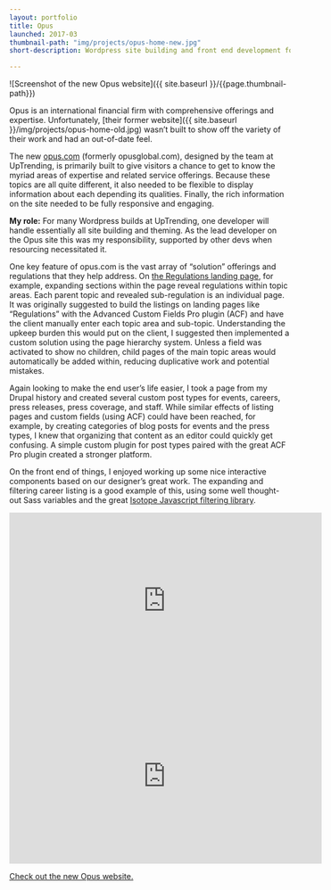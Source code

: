 ```yaml
---
layout: portfolio
title: Opus
launched: 2017-03
thumbnail-path: "img/projects/opus-home-new.jpg"
short-description: Wordpress site building and front end development for international financial firm

---
```


![Screenshot of the new Opus website]({{ site.baseurl }}/{{page.thumbnail-path}})

Opus is an international financial firm with comprehensive offerings and expertise. Unfortunately, [their former website]({{ site.baseurl }}/img/projects/opus-home-old.jpg) wasn’t built to show off the variety of their work and had an out-of-date feel.

The new [opus.com](http://www.opus.com/) (formerly opusglobal.com), designed by the team at UpTrending, is primarily built to give visitors a chance to get to know the myriad areas of expertise and related service offerings. Because these topics are all quite different, it also needed to be flexible to display information about each depending its qualities. Finally, the rich information on the site needed to be fully responsive and engaging.

**My role:** For many Wordpress builds at UpTrending, one developer will handle essentially all site building and theming. As the lead developer on the Opus site this was my responsibility, supported by other devs when resourcing necessitated it.

One key feature of opus.com is the vast array of “solution” offerings and regulations that they help address. On [the Regulations landing page](http://www.opus.com/regulations/), for example, expanding sections within the page reveal regulations within topic areas. Each parent topic and revealed sub-regulation is an individual page. It was originally suggested to build the listings on landing pages like “Regulations” with the Advanced Custom Fields Pro plugin (ACF) and have the client manually enter each topic area and sub-topic. Understanding the upkeep burden this would put on the client, I suggested then implemented a custom solution using the page hierarchy system. Unless a field was activated to show no children, child pages of the main topic areas would automatically be added within, reducing duplicative work and potential mistakes.

Again looking to make the end user’s life easier, I took a page from my Drupal history and created several custom post types for events, careers, press releases, press coverage, and staff. While similar effects of listing pages and custom fields (using ACF) could have been reached, for example, by creating categories of blog posts for events and the press types, I knew that organizing that content as an editor could quickly get confusing. A simple custom plugin for post types paired with the great ACF Pro plugin created a stronger platform.

On the front end of things, I enjoyed working up some nice interactive components based on our designer’s great work. The expanding and filtering career listing is a good example of this, using some well thought-out Sass variables and the great [Isotope Javascript filtering library](http://isotope.metafizzy.co/).

<iframe width="560" height="315" src="https://www.youtube.com/embed/uEi0Fdqexe0?rel=0&amp;showinfo=0" frameborder="0" allowfullscreen></iframe>

<iframe width="560" height="315" src="https://www.youtube.com/embed/m6HgoqYMdCU?rel=0&amp;showinfo=0" frameborder="0" allowfullscreen></iframe>

[Check out the new Opus website.](http://www.opus.com)
